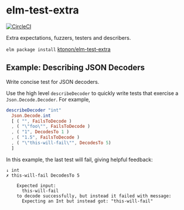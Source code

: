 elm-test-extra
==============

[![CircleCI](https://circleci.com/gh/ktonon/elm-test-extra.svg?style=svg)](https://circleci.com/gh/ktonon/elm-test-extra)

Extra expectations, fuzzers, testers and describers.

`elm package install` [ktonon/elm-test-extra][]

## Example: Describing JSON Decoders

Write concise test for JSON decoders.

Use the high level `describeDecoder` to quickly write tests that exercise a `Json.Decode.Decoder`. For example,

```elm
describeDecoder "int"
  Json.Decode.int
  [ ( "", FailsToDecode )
  , ( "\"foo\"", FailsToDecode )
  , ( "1", DecodesTo 1 )
  , ( "1.5", FailsToDecode )
  , ( "\"this-will-fail\"", DecodesTo 5)
  ]
```

In this example, the last test will fail, giving helpful feedback:

```
↓ int
✗ this-will-fail DecodesTo 5

    Expected input:
      this-will-fail
    to decode successfully, but instead it failed with message:
      Expecting an Int but instead got: "this-will-fail"
```

[ktonon/elm-test-extra]:http://package.elm-lang.org/packages/ktonon/elm-test-extra/latest
